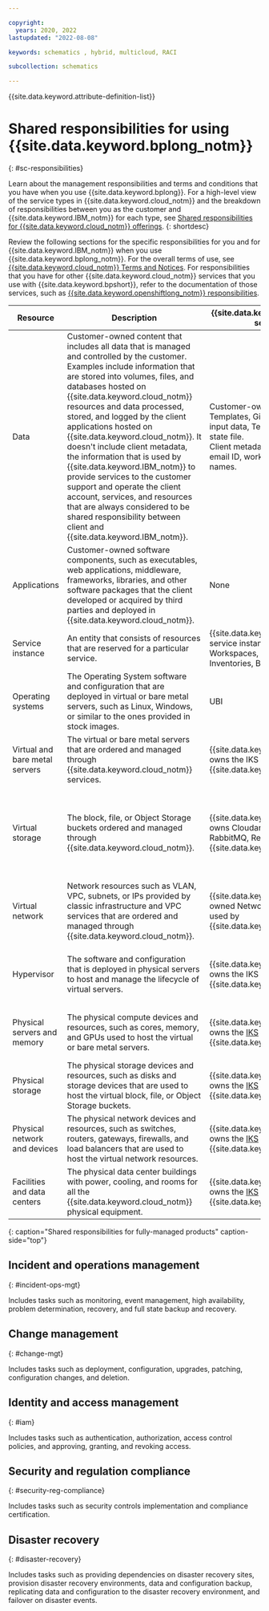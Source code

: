 ```yaml
---

copyright:
  years: 2020, 2022
lastupdated: "2022-08-08"

keywords: schematics , hybrid, multicloud, RACI

subcollection: schematics 

---
```


{{site.data.keyword.attribute-definition-list}}


# Shared responsibilities for using {{site.data.keyword.bplong_notm}}
{: #sc-responsibilities}

Learn about the management responsibilities and terms and conditions that you have when you use {{site.data.keyword.bplong}}. For a high-level view of the service types in {{site.data.keyword.cloud_notm}} and the breakdown of responsibilities between you as the customer and {{site.data.keyword.IBM_notm}} for each type, see [Shared responsibilities for {{site.data.keyword.cloud_notm}} offerings](/docs/overview?topic=overview-shared-responsibilities).
{: shortdesc}

Review the following sections for the specific responsibilities for you and for {{site.data.keyword.IBM_notm}} when you use {{site.data.keyword.bplong_notm}}. For the overall terms of use, see [{{site.data.keyword.cloud_notm}} Terms and Notices](/docs/overview/terms-of-use?topic=overview-terms). For responsibilities that you have for other {{site.data.keyword.cloud_notm}} services that you use with {{site.data.keyword.bpshort}}, refer to the documentation of those services, such as [{{site.data.keyword.openshiftlong_notm}} responsibilities](/docs/openshift?topic=openshift-responsibilities_iks).

| Resource | Description | {{site.data.keyword.bpshort}} service | {{site.data.keyword.bpshort}} Agents |
| -- | -- | -- | -- |
| Data | Customer-owned content that includes all data that is managed and controlled by the customer. Examples include information that are stored into volumes, files, and databases hosted on {{site.data.keyword.cloud_notm}} resources and data processed, stored, and logged by the client applications hosted on {{site.data.keyword.cloud_notm}}. It doesn't include client metadata, the information that is used by {{site.data.keyword.IBM_notm}} to provide services to the customer support and operate the client account, services, and resources that are always considered to be shared responsibility between client and {{site.data.keyword.IBM_notm}}.| Customer-owned such as Templates, Git repository URL, input data, Terraform logs, state file. </br> Client metadata such as  Client email ID, workspace, action names. | Customer-owned content such as Agent data, Agent policies. </br> Client metadata such as Agent location, Agent name. |
| Applications | Customer-owned software components, such as executables, web applications, middleware, frameworks, libraries, and other software packages that the client developed or acquired by third parties and deployed in {{site.data.keyword.cloud_notm}}. | None | Customer-owned software components installed in Agents runtime. |
| Service instance | An entity that consists of resources that are reserved for a particular service. | {{site.data.keyword.bpshort}} service instance such as Workspaces, Actions, Inventories, Blueprints | {{site.data.keyword.bpshort}} service isntance such as Agent instance. |
| Operating systems | The Operating System software and configuration that are deployed in virtual or bare metal servers, such as Linux, Windows, or similar to the ones provided in stock images.| UBI | UBI |
| Virtual and bare metal servers | The virtual or bare metal servers that are ordered and managed through {{site.data.keyword.cloud_notm}} services. | {{site.data.keyword.IBM_notm}} owns the IKS used by {{site.data.keyword.bpshort}}. | Customer manages the [IKS / ROKS / Kubernetes](/docs/containers?topic=containers-responsibilities_iks) cluster where Agents are deployed. |
| Virtual storage | The block, file, or Object Storage buckets ordered and managed through {{site.data.keyword.cloud_notm}}.| {{site.data.keyword.IBM_notm}} owns Cloudant, COS, RabbitMQ, Redis - used by {{site.data.keyword.bpshort}}  | Customer owns and manages the instances. {{site.data.keyword.IBM_notm}} owns the IKS local storage used by {{site.data.keyword.bpshort}}  Agents COS that are used by {{site.data.keyword.bpshort}}  Agents |
| Virtual network | Network resources such as VLAN, VPC, subnets, or IPs provided by classic infrastructure and VPC services that are ordered and managed through {{site.data.keyword.cloud_notm}}. | {{site.data.keyword.IBM_notm}} owned Network resources used by {{site.data.keyword.bpshort}}  |Customer owns and manages the network resources such as ingress, egress policies used by Agents. |
| Hypervisor | The software and configuration that is deployed in physical servers to host and manage the lifecycle of virtual servers. | {{site.data.keyword.IBM_notm}} owns the IKS used by {{site.data.keyword.bpshort}} | Customer owns [IKS / ROKS / Kubernetes](/docs/containers?topic=containers-responsibilities_iks) cluster only if customer uses cluster provided by {{site.data.keyword.IBM_notm}} IKS. |
| Physical servers and memory | The physical compute devices and resources, such as cores, memory, and GPUs used to host the virtual or bare metal servers. | {{site.data.keyword.IBM_notm}} owns the [IKS]((/docs/containers?topic=containers-responsibilities_iks)) used by {{site.data.keyword.bpshort}}  | Customer owns, if cluster provided by Customer. {{site.data.keyword.IBM_notm}} owns if the cluster is provided by [IKS / ROKS / Kubernetes](/docs/containers?topic=containers-responsibilities_iks). |
| Physical storage | The physical storage devices and resources, such as disks and storage devices that are used to host the virtual block, file, or Object Storage buckets. | {{site.data.keyword.IBM_notm}} owns the [IKS]((/docs/containers?topic=containers-responsibilities_iks)) used by {{site.data.keyword.bpshort}}  | Customer owns, if cluster provided by Customer. {{site.data.keyword.IBM_notm}} owns if the cluster is provided by [IKS / ROKS / Kubernetes](/docs/containers?topic=containers-responsibilities_iks). |
| Physical network and devices | The physical network devices and resources, such as switches, routers, gateways, firewalls, and load balancers that are used to host the virtual network resources. | {{site.data.keyword.IBM_notm}} owns the [IKS]((/docs/containers?topic=containers-responsibilities_iks)) used by {{site.data.keyword.bpshort}}  | Customer owns, if cluster provided by Customer. {{site.data.keyword.IBM_notm}} owns if the cluster is provided by [IKS / ROKS / Kubernetes](/docs/containers?topic=containers-responsibilities_iks). |
| Facilities and data centers | The physical data center buildings with power, cooling, and rooms for all the {{site.data.keyword.cloud_notm}} physical equipment.| {{site.data.keyword.IBM_notm}} owns the [IKS]((/docs/containers?topic=containers-responsibilities_iks)) used by {{site.data.keyword.bpshort}}  | Customer owns, if cluster provided by Customer. {{site.data.keyword.IBM_notm}} owns if the cluster is provided by [IKS / ROKS / Kubernetes](/docs/containers?topic=containers-responsibilities_iks). |
{: caption="Shared responsibilities for fully-managed products" caption-side="top"}

## Incident and operations management
{: #incident-ops-mgt}

Includes tasks such as monitoring, event management, high availability, problem determination, recovery, and full state backup and recovery.

## Change management
{: #change-mgt}

Includes tasks such as deployment, configuration, upgrades, patching, configuration changes, and deletion.

## Identity and access management
{: #iam}

Includes tasks such as authentication, authorization, access control policies, and approving, granting, and revoking access.

## Security and regulation compliance
{: #security-reg-compliance}

Includes tasks such as security controls implementation and compliance certification.

## Disaster recovery
{: #disaster-recovery}

Includes tasks such as providing dependencies on disaster recovery sites, provision disaster recovery environments, data and configuration backup, replicating data and configuration to the disaster recovery environment, and failover on disaster events.
